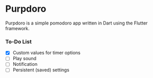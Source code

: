 # Purpdoro

Purpdoro is a simple pomodoro app written in Dart using the Flutter framework.

### To-Do List

- [x] Custom values for timer options
- [ ] Play sound
- [ ] Notification
- [ ] Persistent (saved) settings